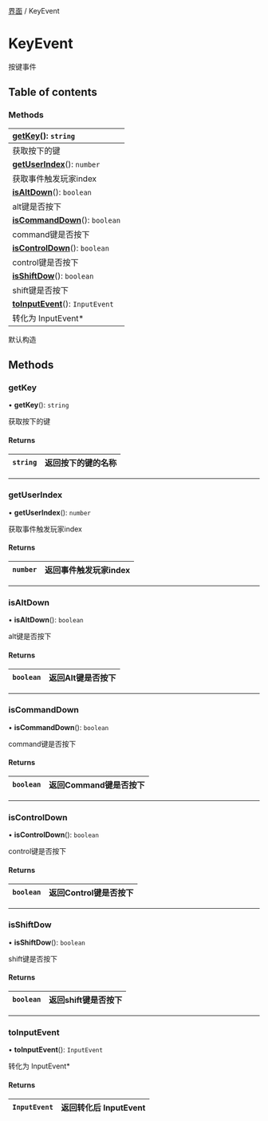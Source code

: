 [界面](../groups/界面.界面.md) / KeyEvent

# KeyEvent <Badge type="tip" text="Class" /> <Score text="KeyEvent" />

按键事件

## Table of contents

### Methods <Score text="Methods" /> 
| **[getKey](mw.KeyEvent.md#getkey)**(): `string` <Badge type="tip" text="client" />  |
| :-----|
| 获取按下的键|
| **[getUserIndex](mw.KeyEvent.md#getuserindex)**(): `number` <Badge type="tip" text="client" />  |
| 获取事件触发玩家index|
| **[isAltDown](mw.KeyEvent.md#isaltdown)**(): `boolean` <Badge type="tip" text="client" />  |
| alt键是否按下|
| **[isCommandDown](mw.KeyEvent.md#iscommanddown)**(): `boolean` <Badge type="tip" text="client" />  |
| command键是否按下|
| **[isControlDown](mw.KeyEvent.md#iscontroldown)**(): `boolean` <Badge type="tip" text="client" />  |
| control键是否按下|
| **[isShiftDow](mw.KeyEvent.md#isshiftdow)**(): `boolean` <Badge type="tip" text="client" />  |
| shift键是否按下|
| **[toInputEvent](mw.KeyEvent.md#toinputevent)**(): `InputEvent` <Badge type="tip" text="client" />  |
| 转化为 InputEvent*|

默认构造

## Methods

### getKey <Score text="getKey" /> 

• **getKey**(): `string` <Badge type="tip" text="client" />

获取按下的键

#### Returns

| `string` | 返回按下的键的名称 |
| :------ | :------ |

___

### getUserIndex <Score text="getUserIndex" /> 

• **getUserIndex**(): `number` <Badge type="tip" text="client" />

获取事件触发玩家index

#### Returns

| `number` | 返回事件触发玩家index |
| :------ | :------ |

___

### isAltDown <Score text="isAltDown" /> 

• **isAltDown**(): `boolean` <Badge type="tip" text="client" />

alt键是否按下

#### Returns

| `boolean` | 返回Alt键是否按下 |
| :------ | :------ |

___

### isCommandDown <Score text="isCommandDown" /> 

• **isCommandDown**(): `boolean` <Badge type="tip" text="client" />

command键是否按下

#### Returns

| `boolean` | 返回Command键是否按下 |
| :------ | :------ |

___

### isControlDown <Score text="isControlDown" /> 

• **isControlDown**(): `boolean` <Badge type="tip" text="client" />

control键是否按下

#### Returns

| `boolean` | 返回Control键是否按下 |
| :------ | :------ |

___

### isShiftDow <Score text="isShiftDow" /> 

• **isShiftDow**(): `boolean` <Badge type="tip" text="client" />

shift键是否按下

#### Returns

| `boolean` | 返回shift键是否按下 |
| :------ | :------ |

___

### toInputEvent <Score text="toInputEvent" /> 

• **toInputEvent**(): `InputEvent` <Badge type="tip" text="client" />

转化为 InputEvent*

#### Returns

| `InputEvent` | 返回转化后 InputEvent |
| :------ | :------ |
